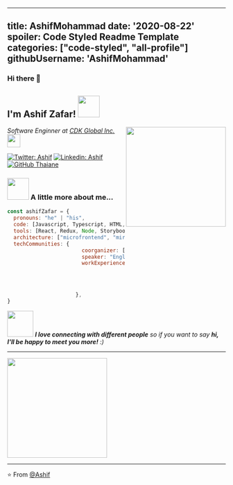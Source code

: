 
---
title: AshifMohammad
date: '2020-08-22'
spoiler: Code Styled Readme Template
categories: ["code-styled", "all-profile"]
githubUsername: 'AshifMohammad'
---



### Hi there 👋

<h2> I'm Ashif Zafar! <img src="https://media.giphy.com/media/S8kcDWOvua4l6lJ0Az/source.gif" width="50"></h2>
<img align='right' src="https://media.giphy.com/media/ZVik7pBtu9dNS/giphy.gif" width="230">
<p><em>Software Enginner at <a href="https://www.cdkglobal.com/us">CDK Global Inc.</a><img src="https://media.giphy.com/media/WUlplcMpOCEmTGBtBW/giphy.gif" width="30"> 
</em></p>

[![Twitter: Ashif](https://img.shields.io/twitter/follow/beingAshifZafar?style=social)](https://twitter.com/beingAshifZafar)
[![Linkedin: Ashif](https://img.shields.io/badge/-AshifZafar-blue?style=flat-square&logo=Linkedin&logoColor=white&link=https://www.linkedin.com/in/ashif-zafar-70618434/)](https://www.linkedin.com/in/thaianebraga/)
[![GitHub Thaiane](https://img.shields.io/github/followers/AshifMohammad?label=follow&style=social)](https://github.com/AshifMohammad)


### <img src="https://media.giphy.com/media/VgCDAzcKvsR6OM0uWg/giphy.gif" width="50"> A little more about me...  

```javascript
const ashifZafar = {
  pronouns: "he" | "his",
  code: [Javascript, Typescript, HTML, CSS, Java, C# ],
  tools: [React, Redux, Node, Storybook, Styled-Components, Jest, React-Testing-library,  docker, ansible , bamboo , devOps  ],
  architecture: ["microfrontend", "miroservices","event-driven", "design system pattern", "behavior-driven-development", "test-driven-development"],
  techCommunities: {
                        coorganizer: ["corbiton","apache", "unicef"],
                        speaker: "English/Urdu",
                        workExperiences: [{companyName:"waltDisneyLondon", role:"programmerAnalyst"},
                                          {companyName:"cdkGlobalInc", role:"softwareEngineer"},]


                                           
                      },
}
```

<img src="https://media.giphy.com/media/LnQjpWaON8nhr21vNW/giphy.gif" width="60"> <em><b>I love connecting with different people</b> so if you want to say <b>hi, I'll be happy to meet you more!</b> :)</em>

---

 <img src="https://user-images.githubusercontent.com/20770645/90959204-22aafa00-e4b7-11ea-94d3-0139a8b1fd97.jpg" width="230">
 
 ---
 ⭐️ From [@Ashif](https://github.com/Ashif)
 
